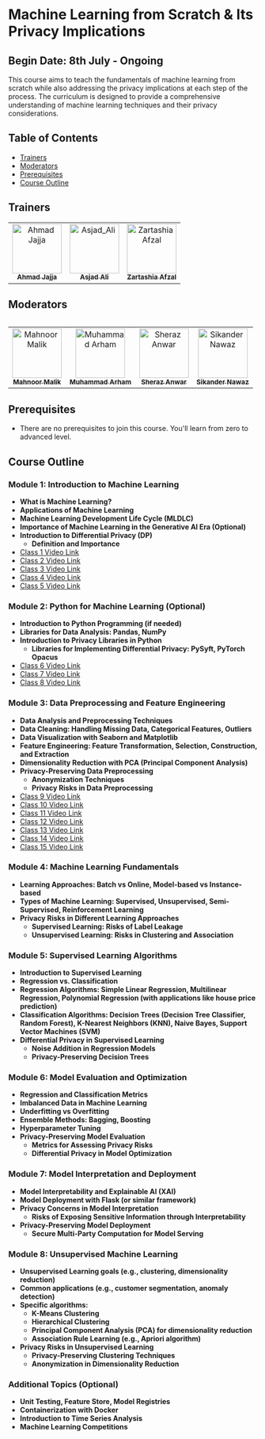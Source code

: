 # Machine Learning from Scratch & Its Privacy Implications

## Begin Date: 8th July - Ongoing

This course aims to teach the fundamentals of machine learning from scratch while also addressing the privacy implications at each step of the process. The curriculum is designed to provide a comprehensive understanding of machine learning techniques and their privacy considerations.

## Table of Contents

- [Trainers](#trainers)
- [Moderators](#moderators)
- [Prerequisites](#prerequisites)
- [Course Outline](#course-outline)

## Trainers

<table >
  <tbody>
    <tr>
      <td align="center">
        <a href="https://github.com/Ahmadjajja">
        <img src="https://avatars.githubusercontent.com/u/86593662?v=4" width="100px;" alt="Ahmad Jajja"/>
          <br />
          <sub><b>Ahmad Jajja</b></sub>
        </a> 
      </td>
      <td align="center">
        <a href="https://github.com/A5jadAli">
          <img src="https://avatars.githubusercontent.com/u/123229279?v=4" width="100px;" alt="Asjad_Ali"/>
          <br />
          <sub><b>Asjad Ali</b></sub>
        </a> 
      </td>
      <td align="center">
        <a href="https://github.com/zartashiafzal">
          <img src="https://avatars.githubusercontent.com/u/65966739?v=4" width="100px;" alt="Zartashia Afzal"/>
          <br />
          <sub><b>Zartashia Afzal</b></sub>
        </a> 
      </td>
   </tr>
  </tbody>
<table>
  
## Moderators
<table >
  <tbody>
    <tr>
      <td align="center">
        <a href="https://github.com/Mahnoormalik123">
          <img src="https://avatars.githubusercontent.com/u/154795582?v=4" width="100px;" alt="Mahnoor Malik"/>
          <br />
          <sub><b>Mahnoor Malik</b></sub>
        </a> 
      </td>
      <td align="center">
        <a href="https://github.com/arhamansari11">
          <img src="https://avatars.githubusercontent.com/u/124850772?v=4" width="100px;" alt="Muhammad Arham"/>
          <br />
          <sub><b>Muhammad Arham</b></sub>
        </a> 
      </td>
      <td align="center">
        <a href="https://github.com/SherazAnwar25">
          <img src="https://avatars.githubusercontent.com/u/153890380?v=4" width="100px;" alt="Sheraz Anwar"/>
          <br />
          <sub><b>Sheraz Anwar</b></sub>
        </a> 
      </td>
      <td align="center">
        <a href="https://github.com/sikander-nawaz">
          <img src="https://avatars.githubusercontent.com/u/121254651?v=4" width="100px;" alt="Sikander Nawaz"/>
          <br />
          <sub><b>Sikander Nawaz</b></sub>
        </a> 
      </td>
    </tr>
  </tbody>
<table>

## Prerequisites

- There are no prerequisites to join this course. You'll learn from zero to advanced level.

## Course Outline

### Module 1: Introduction to Machine Learning

- **What is Machine Learning?**
- **Applications of Machine Learning**
- **Machine Learning Development Life Cycle (MLDLC)**
- **Importance of Machine Learning in the Generative AI Era (Optional)**
- **Introduction to Differential Privacy (DP)**
  - **Definition and Importance**
- [Class 1 Video Link](https://www.facebook.com/iCodeguru/videos/1140906600544854)
- [Class 2 Video Link](https://www.facebook.com/iCodeguru/videos/1172562033868588/)
- [Class 3 Video Link](https://www.facebook.com/iCodeguru/videos/380675287961626)
- [Class 4 Video Link](https://www.facebook.com/iCodeguru/videos/489366656910032)
- [Class 5 Video Link](https://www.facebook.com/iCodeguru/videos/396304176791613)

### Module 2: Python for Machine Learning (Optional)

- **Introduction to Python Programming (if needed)**
- **Libraries for Data Analysis: Pandas, NumPy**
- **Introduction to Privacy Libraries in Python**
  - **Libraries for Implementing Differential Privacy: PySyft, PyTorch Opacus**
- [Class 6 Video Link](https://www.facebook.com/iCodeguru/videos/296444603534700)
- [Class 7 Video Link](https://www.facebook.com/iCodeguru/videos/798917849033959)
- [Class 8 Video Link](https://www.facebook.com/iCodeguru/videos/506803148528787)

### Module 3: Data Preprocessing and Feature Engineering

- **Data Analysis and Preprocessing Techniques**
- **Data Cleaning: Handling Missing Data, Categorical Features, Outliers**
- **Data Visualization with Seaborn and Matplotlib**
- **Feature Engineering: Feature Transformation, Selection, Construction, and Extraction**
- **Dimensionality Reduction with PCA (Principal Component Analysis)**
- **Privacy-Preserving Data Preprocessing**
  - **Anonymization Techniques**
  - **Privacy Risks in Data Preprocessing**
- [Class 9 Video Link](https://www.facebook.com/iCodeguru/videos/503766618767054)
- [Class 10 Video Link](https://www.facebook.com/iCodeguru/videos/3279815862154411)
- [Class 11 Video Link](https://www.facebook.com/iCodeguru/videos/2512086508988678/)
- [Class 12 Video Link](https://www.facebook.com/iCodeguru/videos/544365754583575/)
- [Class 13 Video Link](https://www.facebook.com/iCodeguru/videos/842121497495971)
- [Class 14 Video Link](https://www.facebook.com/iCodeguru/videos/364592216474021)
- [Class 15 Video Link](https://www.facebook.com/iCodeguru/videos/1153940089225901)

### Module 4: Machine Learning Fundamentals

- **Learning Approaches: Batch vs Online, Model-based vs Instance-based**
- **Types of Machine Learning: Supervised, Unsupervised, Semi-Supervised, Reinforcement Learning**
- **Privacy Risks in Different Learning Approaches**
  - **Supervised Learning: Risks of Label Leakage**
  - **Unsupervised Learning: Risks in Clustering and Association**

### Module 5: Supervised Learning Algorithms

- **Introduction to Supervised Learning**
- **Regression vs. Classification**
- **Regression Algorithms: Simple Linear Regression, Multilinear Regression, Polynomial Regression (with applications like house price prediction)**
- **Classification Algorithms: Decision Trees (Decision Tree Classifier, Random Forest), K-Nearest Neighbors (KNN), Naive Bayes, Support Vector Machines (SVM)**
- **Differential Privacy in Supervised Learning**
  - **Noise Addition in Regression Models**
  - **Privacy-Preserving Decision Trees**

### Module 6: Model Evaluation and Optimization

- **Regression and Classification Metrics**
- **Imbalanced Data in Machine Learning**
- **Underfitting vs Overfitting**
- **Ensemble Methods: Bagging, Boosting**
- **Hyperparameter Tuning**
- **Privacy-Preserving Model Evaluation**
  - **Metrics for Assessing Privacy Risks**
  - **Differential Privacy in Model Optimization**

### Module 7: Model Interpretation and Deployment

- **Model Interpretability and Explainable AI (XAI)**
- **Model Deployment with Flask (or similar framework)**
- **Privacy Concerns in Model Interpretation**
  - **Risks of Exposing Sensitive Information through Interpretability**
- **Privacy-Preserving Model Deployment**
  - **Secure Multi-Party Computation for Model Serving**

### Module 8: Unsupervised Machine Learning

- **Unsupervised Learning goals (e.g., clustering, dimensionality reduction)**
- **Common applications (e.g., customer segmentation, anomaly detection)**
- **Specific algorithms:**
  - **K-Means Clustering**
  - **Hierarchical Clustering**
  - **Principal Component Analysis (PCA) for dimensionality reduction**
  - **Association Rule Learning (e.g., Apriori algorithm)**
- **Privacy Risks in Unsupervised Learning**
  - **Privacy-Preserving Clustering Techniques**
  - **Anonymization in Dimensionality Reduction**

### Additional Topics (Optional)

- **Unit Testing, Feature Store, Model Registries**
- **Containerization with Docker**
- **Introduction to Time Series Analysis**
- **Machine Learning Competitions**
